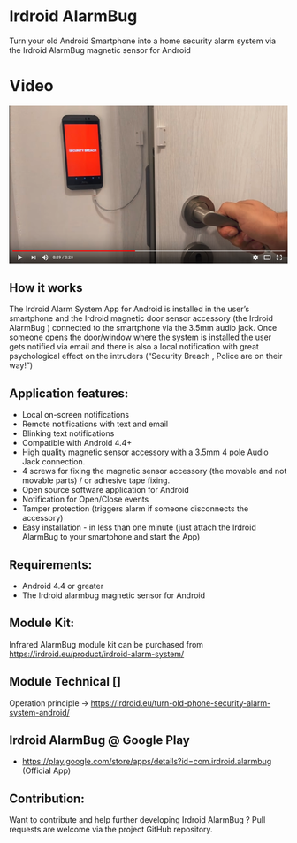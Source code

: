 # Irdroid AlarmBug

Turn  your old Android Smartphone into a home security alarm system via the Irdroid AlarmBug magnetic sensor for Android

# Video

[![Watch the video](https://raw.githubusercontent.com/Irdroid/alarmbug/master/Alarm.png)](https://www.youtube.com/watch?v=5QSB4ok5luY)

## How it works
 
The Irdroid Alarm System App for Android is installed in the user’s smartphone and the Irdroid magnetic door sensor accessory (the Irdroid AlarmBug ) connected to the smartphone via the 3.5mm audio jack. Once someone opens the door/window where the system is installed the user gets notified via email and there is also a local notification with great psychological effect on the intruders (“Security Breach , Police are on their way!”)


## Application features:

* Local on-screen notifications 
* Remote notifications with text and email
* Blinking text notifications
* Compatible with Android 4.4+
* High quality magnetic sensor accessory with a 3.5mm 4 pole Audio Jack connection.
* 4 screws for fixing the magnetic sensor accessory (the movable and not movable parts) / or adhesive tape fixing.
* Open source software application for Android
* Notification for Open/Close events
* Tamper protection (triggers alarm if someone disconnects the accessory)
* Easy installation - in less than one minute (just attach the Irdroid AlarmBug to your smartphone and start the App)


## Requirements:

* Android 4.4 or greater
* The Irdroid alarmbug magnetic sensor for Android

## Module Kit:

Infrared AlarmBug module kit can be purchased from https://irdroid.eu/product/irdroid-alarm-system/

## Module Technical []

Operation principle -> https://irdroid.eu/turn-old-phone-security-alarm-system-android/

## Irdroid AlarmBug @ Google Play

* https://play.google.com/store/apps/details?id=com.irdroid.alarmbug (Official App)

## Contribution:

Want to contribute and help further developing Irdroid AlarmBug ? Pull requests are welcome via the project GitHub repository.
